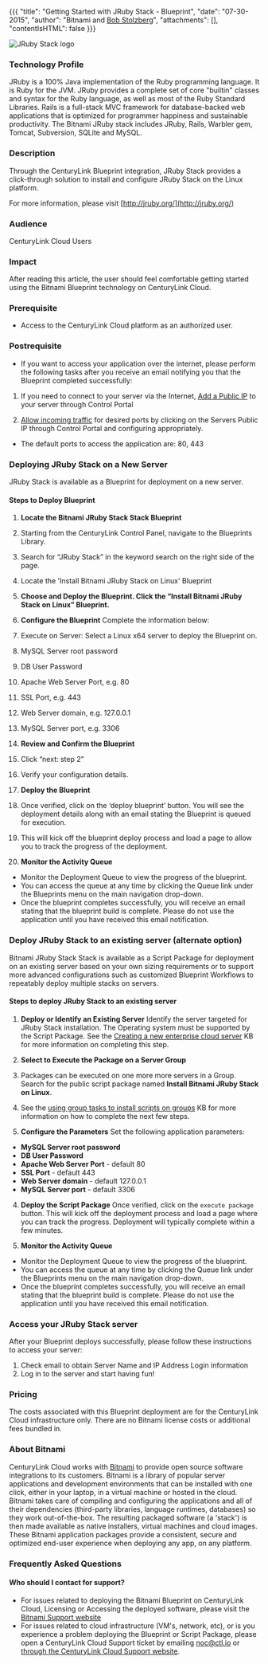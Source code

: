 {{{
  "title": "Getting Started with JRuby Stack - Blueprint",
  "date": "07-30-2015",
  "author": "Bitnami and <a href='https://www.linkedin.com/in/bstolzberg'>Bob Stolzberg</a>",
  "attachments": [],
  "contentIsHTML": false
}}}

![JRuby Stack logo](https://bitnami.com/assets/stacks/jrubystack/img/jrubystack-stack-220x234.png)

### Technology Profile
JRuby is a 100% Java implementation of the Ruby programming language. It is Ruby for the JVM. JRuby provides a complete set of core "builtin" classes and syntax for the Ruby language, as well as most of the Ruby Standard Libraries. Rails is a full-stack MVC framework for database-backed web applications that is optimized for programmer happiness and sustainable productivity. The Bitnami JRuby stack includes JRuby, Rails, Warbler gem, Tomcat, Subversion, SQLite and MySQL.

### Description
Through the CenturyLink Blueprint integration, JRuby Stack provides a click-through solution to install and configure JRuby Stack on the Linux platform.

For more information, please visit [http://jruby.org/](http://jruby.org/)

### Audience
CenturyLink Cloud Users

### Impact
After reading this article, the user should feel comfortable getting started using the Bitnami Blueprint technology on CenturyLink Cloud.

### Prerequisite
- Access to the CenturyLink Cloud platform as an authorized user.

### Postrequisite
- If you want to access your application over the internet, please perform the following tasks after you receive an email notifying you that the Blueprint completed successfully:

1. If you need to connect to your server via the Internet, [Add a Public IP](../../Network/how-to-add-public-ip-to-virtual-machine.md) to your server through Control Portal

2. [Allow incoming traffic](../../Network/how-to-add-public-ip-to-virtual-machine.md) for desired ports by clicking on the Servers Public IP through Control Portal and configuring appropriately.
  * The default ports to access the application are: 80, 443

### Deploying JRuby Stack on a New Server
JRuby Stack is available as a Blueprint for deployment on a new server.

#### Steps to Deploy Blueprint
1. **Locate the Bitnami JRuby Stack Stack Blueprint**
  1. Starting from the CenturyLink Control Panel, navigate to the Blueprints Library.
  2. Search for “JRuby Stack” in the keyword search on the right side of the page.
  3. Locate the 'Install Bitnami JRuby Stack on Linux' Blueprint

2. **Choose and Deploy the Blueprint. Click the “Install Bitnami JRuby Stack on Linux” Blueprint.**

3. **Configure the Blueprint** 
Complete the information below:

  1. Execute on Server: Select a Linux x64 server to deploy the Blueprint on.
  2. MySQL Server root password
  3. DB User Password
  4. Apache Web Server Port, e.g. 80
  5. SSL Port, e.g. 443
  6. Web Server domain, e.g. 127.0.0.1
  7. MySQL Server port, e.g. 3306

4. **Review and Confirm the Blueprint**
  1. Click “next: step 2”
  2. Verify your configuration details.

5. **Deploy the Blueprint**
  1. Once verified, click on the ‘deploy blueprint’ button. You will see the deployment details along with an email stating the Blueprint is queued for execution.
  2. This will kick off the blueprint deploy process and load a page to allow you to track the progress of the deployment.

6. **Monitor the Activity Queue**
  * Monitor the Deployment Queue to view the progress of the blueprint.
  * You can access the queue at any time by clicking the Queue link under the Blueprints menu on the main navigation drop-down.
  * Once the blueprint completes successfully, you will receive an email stating that the blueprint build is complete. Please do not use the application until you have received this email notification.

### Deploy JRuby Stack to an existing server (alternate option)
Bitnami JRuby Stack Stack is available as a Script Package for deployment on an existing server based on your own sizing requirements or to support more advanced configurations such as customized Blueprint Workflows to repeatably deploy multiple stacks on servers.

#### Steps to deploy JRuby Stack to an existing server
1. **Deploy or Identify an Existing Server**
Identify the server targeted for JRuby Stack installation.  The Operating system must be supported by the Script Package.  See the [Creating a new enterprise cloud server](../../Servers/creating-a-new-enterprise-cloud-server.md) KB for more information on completing this step.

2. **Select to Execute the Package on a Server Group**
  1. Packages can be executed on one more more servers in a Group.  Search for the public script package named **Install Bitnami JRuby Stack on Linux**.
  2. See the [using group tasks to install scripts on groups](../../Servers/using-group-tasks-to-install-software-and-run-scripts-on-groups.md) KB for more information on how to complete the next few steps.

3. **Configure the Parameters**
Set the following application parameters:

* **MySQL Server root password**
* **DB User Password**
* **Apache Web Server Port** - default 80
* **SSL Port** - default 443
* **Web Server domain** - default 127.0.0.1
* **MySQL Server port** - default 3306

4. **Deploy the Script Package**
Once verified, click on the `execute package` button. This will kick off the deployment process and load a page where you can track the progress. Deployment will typically complete within a few minutes.

5. **Monitor the Activity Queue**
  * Monitor the Deployment Queue to view the progress of the blueprint.
  * You can access the queue at any time by clicking the Queue link under the Blueprints menu on the main navigation drop-down.
  * Once the blueprint completes successfully, you will receive an email stating that the blueprint build is complete. Please do not use the application until you have received this email notification.

### Access your JRuby Stack server
After your Blueprint deploys successfully, please follow these instructions to access your server:

  1. Check email to obtain Server Name and IP Address Login information
  2. Log in to the server and start having fun!

### Pricing
The costs associated with this Blueprint deployment are for the CenturyLink Cloud infrastructure only.  There are no Bitnami license costs or additional fees bundled in.

### About Bitnami
CenturyLink Cloud works with [Bitnami](http://www.bitnami.com) to provide open source software integrations to its customers.  Bitnami is a library of popular server applications and development environments that can be installed with one click, either in your laptop, in a virtual machine or hosted in the cloud. Bitnami takes care of compiling and configuring the applications and all of their dependencies (third-party libraries, language runtimes, databases) so they work out-of-the-box. The resulting packaged software (a 'stack') is then made available as native installers, virtual machines and cloud images. These Bitnami application packages provide a consistent, secure and optimized end-user experience when deploying any app, on any platform.

### Frequently Asked Questions

#### Who should I contact for support?
* For issues related to deploying the Bitnami Blueprint on CenturyLink Cloud, Licensing or Accessing the deployed software, please visit the [Bitnami Support website](http://www.bitnami.com/support)
* For issues related to cloud infrastructure (VM's, network, etc), or is you experience a problem deploying the Blueprint or Script Package, please open a CenturyLink Cloud Support ticket by emailing [noc@ctl.io](mailto:noc@ctl.io) or [through the CenturyLink Cloud Support website](https://t3n.zendesk.com/tickets/new).

